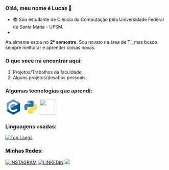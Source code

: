 ### Oláá, meu nome é Lucas 👋

* 📚 Sou estudante de Ciência da Computação pela Universidade Federal de Santa Maria - UFSM.
* 
Atualmente estou no **2° semestre**. Sou novato na área de TI, mas busco sempre melhorar e aprender coisas novas.

### O que você irá encontrar aqui:
1. Projetos/Trabalhos da faculdade;
2. Alguns projetos/desafios pessoais;

### Algumas tecnologias que aprendi:
<img src ="https://raw.githubusercontent.com/devicons/devicon/master/icons/c/c-original.svg"
 width="50px" />
 <img src ="https://raw.githubusercontent.com/devicons/devicon/master/icons/python/python-original.svg"
 width="50px" />
<img loading="lazy" src="https://cdn.jsdelivr.net/gh/devicons/devicon/icons/git/git-original.svg" width="48" height="48"/>

 ### Linguagens usadas:
 [![Top Langs](https://github-readme-stats.vercel.app/api/top-langs/?username=lGuedes01&layout=compact&theme=radical)](https://github.com/anuraghazra/github-readme-stats)

### Minhas Redes:
[![INSTAGRAM](https://camo.githubusercontent.com/acaa286597b43c96dc02b69b90de15a65c52063e31835b763a061cc815f64bac/68747470733a2f2f696d672e736869656c64732e696f2f62616467652f2d496e7374616772616d2d2532334534343035463f7374796c653d666f722d7468652d6261646765266c6f676f3d696e7374616772616d266c6f676f436f6c6f723d7768697465)](https://www.instagram.com/lguedes01/)
[![LINKEDIN](https://camo.githubusercontent.com/c00f87aeebbec37f3ee0857cc4c20b21fefde8a96caf4744383ebfe44a47fe3f/68747470733a2f2f696d672e736869656c64732e696f2f62616467652f2d4c696e6b6564496e2d2532333030373742353f7374796c653d666f722d7468652d6261646765266c6f676f3d6c696e6b6564696e266c6f676f436f6c6f723d7768697465)](https://www.linkedin.com/in/lucas-guedes-90a325260/)
<a href = "mailto:lucasguedescorreia01@gmail.com"><img loading="lazy" src="https://img.shields.io/badge/Gmail-D14836?style=for-the-badge&logo=gmail&logoColor=white" target="_blank"></a>



